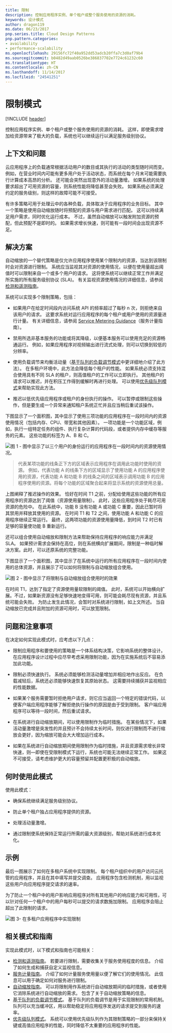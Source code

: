 ```yaml
---
title: 限制
description: 控制应用程序实例、单个租户或整个服务使用的资源的消耗。
keywords: 设计模式
author: dragon119
ms.date: 06/23/2017
pnp.series.title: Cloud Design Patterns
pnp.pattern.categories:
- availability
- performance-scalability
ms.openlocfilehash: 29156fc72f40a952dd53adcb20ffa7c3d0af79b4
ms.sourcegitcommit: b0482d49aab0526be386837702e7724c61232c60
ms.translationtype: HT
ms.contentlocale: zh-CN
ms.lasthandoff: 11/14/2017
ms.locfileid: "24541251"
---
```

# <a name="throttling-pattern"></a>限制模式

[!INCLUDE [header](../_includes/header.md)]

控制应用程序实例、单个租户或整个服务使用的资源的消耗。 这样，即使需求增加给资源带来了极大的负载，系统也可以继续运行以满足服务级别协议。

## <a name="context-and-problem"></a>上下文和问题

云应用程序上的负载通常根据活动用户的数目或其执行的活动的类型随时间而变。 例如，在营业时间内可能有更多用户处于活动状态，而系统在每个月末可能需要执行计算成本高昂的分析。 还可能会突然出现意外的活动量激增。 如果系统的处理要求超出了可用资源的容量，则系统性能将降低甚至会失败。 如果系统必须满足约定的服务级别，则这样的故障可能不可接受。

有许多策略可用于处理云中的各种负载，具体取决于应用程序的业务目标。 其中一个策略是使用自动缩放随时将预配的资源与用户需求进行匹配。 这可以持续满足用户需求，同时优化运行成本。 不过，虽然自动缩放可以触发附加资源的预配，但此预配不是即时的。 如果需求增长快速，则可能有一段时间会出现资源不足。

## <a name="solution"></a>解决方案

自动缩放的一个替代策略是仅允许应用程序使用某个限制内的资源，当达到该限制时会对资源进行限制。 系统应当监视其对资源的使用情况，以便在使用量超出阈值时可以限制来自一个或多个用户的请求。 这将使系统可以继续正常工作并满足所实施的所有服务级别协议 (SLA)。 有关监视资源使用情况的详细信息，请参阅[检测和遥测指南](https://msdn.microsoft.com/library/dn589775.aspx)。

系统可以实现多个限制策略，包括：

- 如果用户在给定时间段内访问系统 API 的频率超过了每秒 n 次，则拒绝来自该用户的请求。 这要求系统对运行应用程序的每个租户或用户使用的资源量进行计量。 有关详细信息，请参阅 [Service Metering Guidance](https://msdn.microsoft.com/library/dn589796.aspx)（服务计量指南）。

- 禁用所选非基本服务的功能或将其降级，以便基本服务可以使用充足的资源畅通运行。 例如，如果应用程序对视频输出进行流式处理，则可以切换到较低的分辨率。

- 使用负载调节来均衡活动量（[基于队列的负载调节模式](queue-based-load-leveling.md)中更详细地介绍了此方法）。 在多租户环境中，此方法会降低每个租户的性能。 如果系统必须支持混合使用具有不同 SLA 的租户，则高值租户的工作可以立即执行。 其他租户的请求可以推迟，并在积压工作得到缓解时再进行处理。 可以使用[优先级队列模式][]来帮助实现此方法。

- 推迟以低优先级应用程序或租户的身份执行的操作。 可以暂停或限制这些操作，但是要生成一个异常来通知租户系统正忙并且应当稍后重试该操作。

下图显示了一个面积图，其中显示了使用三项功能的应用程序在一段时间内的资源使用情况（包括内存、CPU、带宽和其他因素）。 一项功能是一个功能区域，例如，执行一组特定任务的组件、执行复杂计算的代码段，或者提供内存中缓存等服务的元素。 这些功能的标签为 A、B 和 C。

![图 1 - 图中显示了以三个用户的身份运行的应用程序在一段时间内的资源使用情况。](./_images/throttling-resource-utilization.png)


> 代表某项功能的线条正下方的区域表示应用程序在调用此功能时使用的资源。 例如，代表功能 A 的线条下方的区域显示了使用功能 A 的应用程序使用的资源，代表功能 A 和功能 B 的线条之间的区域表示调用功能 B 的应用程序使用的资源。将每个功能的区域聚合起来将显示系统的资源使用总量。

上图阐释了推迟操作的效果。 恰好在时间 T1 之前，分配给使用这些功能的所有应用程序的资源达到了阈值（资源使用量限制）。 此时，这些应用程序处于耗尽可用资源的危险中。 在此系统中，功能 B 没有功能 A 或功能 C 重要，因此已暂时将其禁用并释放其使用的资源。 在时间 T1 和 T2 之间，使用功能 A 和功能 C 的应用程序继续正常运行。 最终，这两项功能的资源使用量降低，到时间 T2 时已有足够的容量使功能 B 重新运行。

还可以组合使用自动缩放和限制方法来帮助保持应用程序的响应能力并满足 SLA。 如果预计需求会保持在高位，则在系统横向扩展期间，限制是一种临时解决方案。此时，可以还原系统的完整功能。

下图显示了一个面积图，其中显示了在系统中运行的所有应用程序在一段时间内使用的总体资源，并且展示了可以如何将限制与自动缩放组合使用。

![图 2 - 图中显示了将限制与自动缩放组合使用时的效果](./_images/throttling-autoscaling.png)


在时间 T1，达到了指定了资源使用量软限制的阈值。 此时，系统可以开始横向扩展。不过，如果新资源没有足够快速地变得可用，则可能会耗尽现有资源，并且系统可能会失败。 为防止发生此情况，会暂时对系统进行限制，如上文所述。 当自动缩放已完成并且附加的资源可用时，可以放宽限制。

## <a name="issues-and-considerations"></a>问题和注意事项

在决定如何实现此模式时，应考虑以下几点：

- 限制应用程序和要使用的策略是一个体系结构决策，它影响系统的整体设计。 在应用程序设计过程中应尽早考虑采用限制功能，因为在实施系统后不容易添加此功能。

- 限制必须快速执行。 系统必须能够检测活动量增加并相应地作出反应。 在负载减轻后，系统还必须能够快速恢复其原始状态。 这需要持续捕获并监视相应的性能数据。

- 如果某个服务需要暂时拒绝用户请求，则它应当返回一个特定的错误代码，以便客户端应用程序能够了解拒绝执行操作的原因是由于受到限制。 客户端应用程序可以等待一段时间，然后重试请求。

- 在系统进行自动缩放期间，可以使用限制作为临时措施。 在某些情况下，如果活动量激增是突发性的并且预计不会持续太长时间，则仅进行限制而不进行缩放会更好，因为缩放可能会大大增加运行成本。

- 如果在系统进行自动缩放期间使用限制作为临时措施，并且资源需求增长非常快速，则&mdash;即使在受限制模式下运行，系统也可能无法继续正常工作。 如果这不可接受，请考虑维护更大的容量预留并配置更积极的自动缩放。

## <a name="when-to-use-this-pattern"></a>何时使用此模式

使用此模式：

- 确保系统继续满足服务级别协议。

- 防止单个租户独占应用程序提供的资源。

- 处理活动量激增。

- 通过限制使系统保持正常运行所需的最大资源级别，帮助对系统进行成本优化。

## <a name="example"></a>示例

最后一图展示了如何在多租户系统中实现限制。 每个租户组织中的用户访问云托管的应用程序，并且在其中填写并提交调查。 应用程序包含检测机制，用以监视这些用户向应用程序提交请求的速率。

为了防止一个租户中的用户影响应用程序对所有其他用户的响应能力和可用性，可以针对任何一个租户中的用户每秒可以提交的请求数施加限制。 应用程序会阻止超出了此限制的请求。

![图 3- 在多租户应用程序中实现限制](./_images/throttling-multi-tenant.png)


## <a name="related-patterns-and-guidance"></a>相关模式和指南

实现此模式时，以下模式和指南也可能相关：
- [检测和遥测指南](https://msdn.microsoft.com/library/dn589775.aspx)。 若要进行限制，需要收集关于服务使用程度的信息。 介绍了如何生成和捕获自定义监视信息。
- [服务计量指南](https://msdn.microsoft.com/library/dn589796.aspx)。 介绍了如何计量服务使用量以便了解它们的使用情况。 此信息可以用于确定如何对服务进行限制。
- [自动缩放指南](https://msdn.microsoft.com/library/dn589774.aspx)。 可以将限制用作系统进行自动缩放期间的临时措施，或者使用它消除系统进行自动缩放的需求。 包含了关于自动缩放策略的信息。
- [基于队列的负载调节模式](queue-based-load-leveling.md)。 基于队列的负载调节是用于实现限制的常用机制。 队列可以充当缓冲区，用以帮助稳定将应用程序发送的请求提交到服务的速率。
- [优先级队列模式][]。 系统可以使用优先级队列作为其限制策略的一部分来保持关键或高值应用程序的性能，同时降低不太重要的应用程序的性能。

[优先级队列模式]: priority-queue.md